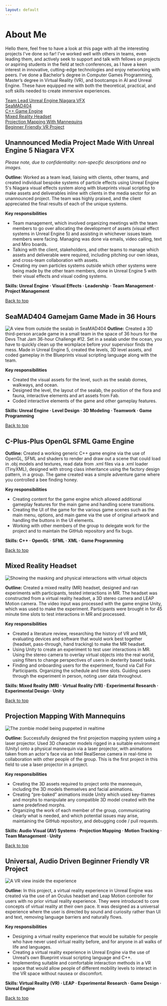 ```yaml
---
layout: default
---
```

# About Me
Hello there, feel free to have a look at this page with all the interesting projects I've done so far! I've worked well with others in teams, even leading them, and actively seek to support and talk with fellows on projects or aspiring students in the field at tech conferences, as I have a keen interest in innovative, cutting-edge technologies and enjoy networking with peers. I've done a Bachelor’s degree in Computer Games Programming, Master’s degree in Virtual Reality (VR), and bootcamps in AI and Unreal Engine. These have equipped me with both the theoretical, practical, and soft skills needed to create immersive experiences. 

[Team Lead Unreal Engine Niagara VFX](#unannounced-media-project-made-with-unreal-engine-5-niagara-vfx)\
[SeaMAD404](#seamad404-gamejam-game-made-in-36-hours)\
[C++ Game Engine](#c-plus-plus-opengl-sfml-game-engine)\
[Mixed Reality Headset](#mixed-reality-headset)\
[Projection Mapping With Mannequins](#projection-mapping-with-mannequins)\
[Beginner Friendly VR Project](#universal-audio-driven-beginner-friendly-vr-project)


## Unannounced Media Project Made With Unreal Engine 5 Niagara VFX
*Please note, due to confidentiality: non-specific descriptions and no images.*

**Outline:**
Worked as a team lead, liaising with clients, other teams, and created individual bespoke systems of particle effects using Unreal Engine 5's Niagara visual effects system along with blueprints visual scripting to make assets and deliverables inline with clients in the media sector for an unannounced project. The team was highly praised, and the client appreciated the final results of each of the unique systems.

**Key responsibilities**

* Team management, which involved organizing meetings with the team members to go over allocating the development of assets (visual effect systems in Unreal Engine 5) and assisting in whichever issues team members were facing. Managing was done via emails, video calling, text and Miro boards.
* Talking with the client, stakeholders, and other teams to manage which assets and deliverable were required, including pitching our own ideas, and cross-team collaboration with assets.
* Creating my own particles systems outside which other systems were being made by the other team members, done in Unreal Engine 5 with their visual effects and visual coding systems.
		
**Skills: Unreal Engine · Visual Effects · Leadership · Team Management · Project Management**

[Back to top](#about-me)

## SeaMAD404 Gamejam Game Made in 36 Hours
![A view from outside the sealab in SeaMAD404](/assets/images/SeaMAD404.png)
**Outline:**
Created a 3D third-person arcade game in a small team in the space of 36 hours for the Devs That Jam 36-hour Challenge #12. Set in a sealab under the ocean, you have to quickly clean up the workplace before your supervisor finds the mess. Made in Unreal Engine 5, created the levels, 3D level assets, and coded gameplay in the Blueprints visual scripting language along with the team.

**Key responsibilities**

* Created the visual assets for the level, such as the sealab domes, walkways, and ocean.
* Designed the level, the layout of the sealab, the position of the flora and fauna, interactive elements and art assets from Fab.
* Coded interactive elements of the game and other gameplay features.

**Skills: Unreal Engine · Level Design · 3D Modeling · Teamwork · Game Programming** 

[Back to top](#about-me)

## C-Plus-Plus OpenGL SFML Game Engine

**Outline:**
Created a working generic C++ game engine via the use of OpenGL, SFML and shaders to render and draw out a scene that could load in .obj models and textures, read data from .xml files via a .xml loader (TinyXML), designed with strong class inheritance using the factory design pattern, in a group. The game created was a simple adventure game where you controlled a bee finding honey.

**Key responsibilities**

* Creating content for the game engine which allowed additional gameplay features for the main game and handling scene transitions.
* Creating the UI of the game for the various game scenes such as the main menu, options, and main game via the use of original artwork and handling the buttons in the UI elements.
* Working with other members of the group to delegate work for the project and to maintain the GitHub repository and fix bugs.
		
**Skills: C++ · OpenGL · SFML · XML · Game Programming**

[Back to top](#about-me)

## Mixed Reality Headset
![Showing the masking and physical interactions with virtual objects](/assets/images/MixedReality3.png)

**Outline:**
Created a mixed reality (MR) headset, designed and ran experiments with participants, tested interactions in MR. The headset was constructed from a virtual reality headset, a 3D stereo camera and LEAP Motion camera. The video input was processed with the game engine Unity, which was used to make the experiment. Participants were brought in for 45 minute time slots to test interactions in MR and processed.

**Key responsibilities**

* Created a literature review, researching the history of VR and MR, evaluating devices and software that would work best together (headset, pass-through, hand tracking) to make the MR headset. 
* Using Unity to create an experiment to test user interactions in MR. Using the stereo camera to overlay virtual objects into the real world, using filters to change perspectives of users in dexterity based tasks. 
* Finding and onboarding users for the experiment, found via Call For Participants. Organizing the schedule and time slots. Guiding users through the experiment in person, noting user data throughout.
	 
**Skills: Mixed Reality (MR) · Virtual Reality (VR) · Experimental Research · Experimental Design · Unity**

[Back to top](#about-me)

## Projection Mapping With Mannequins
![The zombie model being puppeted in realtime](/assets/images/PuppetZombie.png)

**Outline:**
Successfully designed the first projection mapping system using a laser projector. Used 3D character models rigged in a suitable environment (Unity) onto a physical mannequin via a laser projector, with animations taken from an actor's face via an Intel RealSense camera in real-time in collaboration with other people of the group. This is the first project in this field to use a laser projector in a project.

**Key responsibilities**

* Creating the 3D assets required to project onto the mannequin, including the 3D models themselves and facial animations.
* Creating “pre-baked” animations inside Unity which used key-frames and morphs to manipulate any compatible 3D model created with the same predefined morphs.
* Organizing the work of each member of the group, communicating clearly what is needed, and which potential issues may arise, maintaining the GitHub repository, and debugging code / pull requests.
		 
**Skills: Audio Visual (AV) Systems · Projection Mapping · Motion Tracking · Team Management · Unity**

[Back to top](#about-me)

## Universal, Audio Driven Beginner Friendly VR Project
![A VR view inside the experience](/assets/images/VRWorld.png)

**Outline:**
In this project, a virtual reality experience in Unreal Engine was created via the use of an Oculus headset and Leap Motion controller for users with no prior virtual reality experience. They were introduced to core concepts of virtual reality at their own pace. It was designed as a universal experience where the user is directed by sound and curiosity rather than UI and text, removing language barriers and naturally flows.

**Key responsibilities**

* Designing a virtual reality experience that would be suitable for people who have never used virtual reality before, and for anyone in all walks of life and languages.
* Creating a virtual reality experience in Unreal Engine via the use of Unreal’s own Blueprint visual scripting language and C++.
* Implementing suitable and comfortable interaction methods in a VR space that would allow people of different mobility levels to interact in the VR space without nausea or discomfort.
		
**Skills: Virtual Reality (VR) · LEAP · Experimental Research · Game Design · Unreal Engine**

[Back to top](#about-me)